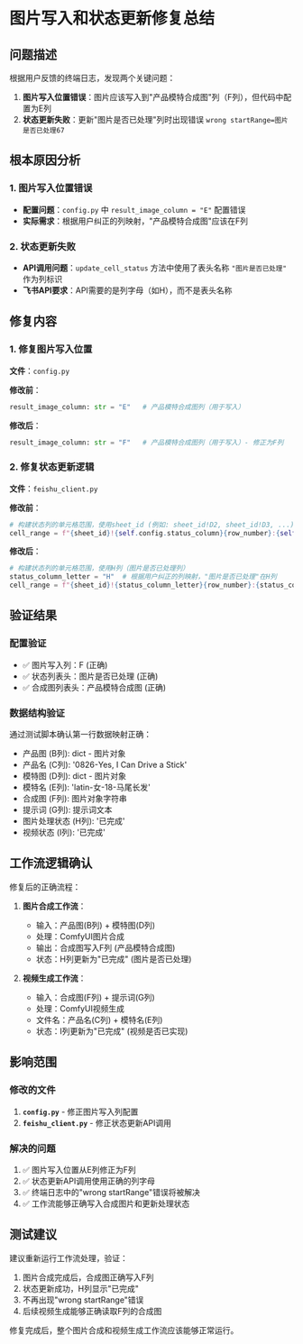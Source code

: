 # 图片写入和状态更新修复总结

## 问题描述

根据用户反馈的终端日志，发现两个关键问题：

1. **图片写入位置错误**：图片应该写入到"产品模特合成图"列（F列），但代码中配置为E列
2. **状态更新失败**：更新"图片是否已处理"列时出现错误 `wrong startRange=图片是否已处理67`

## 根本原因分析

### 1. 图片写入位置错误
- **配置问题**：`config.py` 中 `result_image_column = "E"` 配置错误
- **实际需求**：根据用户纠正的列映射，"产品模特合成图"应该在F列

### 2. 状态更新失败
- **API调用问题**：`update_cell_status` 方法中使用了表头名称 `"图片是否已处理"` 作为列标识
- **飞书API要求**：API需要的是列字母（如H），而不是表头名称

## 修复内容

### 1. 修复图片写入位置

**文件**：`config.py`

**修改前**：
```python
result_image_column: str = "E"   # 产品模特合成图列（用于写入）
```

**修改后**：
```python
result_image_column: str = "F"   # 产品模特合成图列（用于写入）- 修正为F列
```

### 2. 修复状态更新逻辑

**文件**：`feishu_client.py`

**修改前**：
```python
# 构建状态列的单元格范围，使用sheet_id (例如: sheet_id!D2, sheet_id!D3, ...)
cell_range = f"{sheet_id}!{self.config.status_column}{row_number}:{self.config.status_column}{row_number}"
```

**修改后**：
```python
# 构建状态列的单元格范围，使用H列（图片是否已处理列）
status_column_letter = "H"  # 根据用户纠正的列映射，"图片是否已处理"在H列
cell_range = f"{sheet_id}!{status_column_letter}{row_number}:{status_column_letter}{row_number}"
```

## 验证结果

### 配置验证
- ✅ 图片写入列：F (正确)
- ✅ 状态列表头：图片是否已处理 (正确)
- ✅ 合成图列表头：产品模特合成图 (正确)

### 数据结构验证
通过测试脚本确认第一行数据映射正确：
- 产品图 (B列): dict - 图片对象
- 产品名 (C列): '0826-Yes, I Can Drive a Stick'
- 模特图 (D列): dict - 图片对象
- 模特名 (E列): 'latin-女-18-马尾长发'
- 合成图 (F列): 图片对象字符串
- 提示词 (G列): 提示词文本
- 图片处理状态 (H列): '已完成'
- 视频状态 (I列): '已完成'

## 工作流逻辑确认

修复后的正确流程：

1. **图片合成工作流**：
   - 输入：产品图(B列) + 模特图(D列)
   - 处理：ComfyUI图片合成
   - 输出：合成图写入F列 (产品模特合成图)
   - 状态：H列更新为"已完成" (图片是否已处理)

2. **视频生成工作流**：
   - 输入：合成图(F列) + 提示词(G列)
   - 处理：ComfyUI视频生成
   - 文件名：产品名(C列) + 模特名(E列)
   - 状态：I列更新为"已完成" (视频是否已实现)

## 影响范围

### 修改的文件
1. **`config.py`** - 修正图片写入列配置
2. **`feishu_client.py`** - 修正状态更新API调用

### 解决的问题
1. ✅ 图片写入位置从E列修正为F列
2. ✅ 状态更新API调用使用正确的列字母
3. ✅ 终端日志中的"wrong startRange"错误将被解决
4. ✅ 工作流能够正确写入合成图片和更新处理状态

## 测试建议

建议重新运行工作流处理，验证：
1. 图片合成完成后，合成图正确写入F列
2. 状态更新成功，H列显示"已完成"
3. 不再出现"wrong startRange"错误
4. 后续视频生成能够正确读取F列的合成图

修复完成后，整个图片合成和视频生成工作流应该能够正常运行。